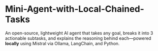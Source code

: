 # Mini-Agent-with-Local-Chained-Tasks
An open-source, lightweight AI agent that takes any goal, breaks it into 3 actionable subtasks, and explains the reasoning behind each—powered **locally** using Mistral via Ollama, LangChain, and Python.
